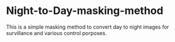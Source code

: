 # Night-to-Day-masking-method
This is a simple masking method to convert day to night images for survillance and various control porposes.
